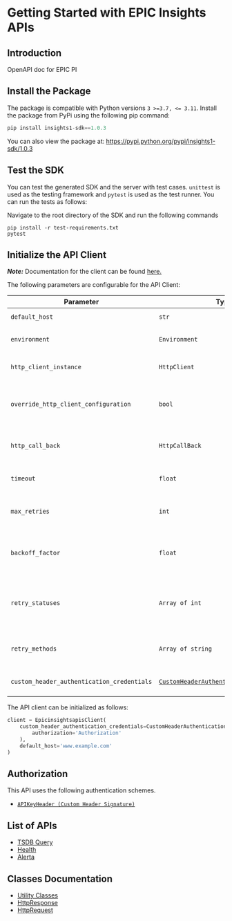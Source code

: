 
# Getting Started with EPIC Insights APIs

## Introduction

OpenAPI doc for EPIC PI

## Install the Package

The package is compatible with Python versions `3 >=3.7, <= 3.11`.
Install the package from PyPi using the following pip command:

```python
pip install insights1-sdk==1.0.3
```

You can also view the package at:
https://pypi.python.org/pypi/insights1-sdk/1.0.3

## Test the SDK

You can test the generated SDK and the server with test cases. `unittest` is used as the testing framework and `pytest` is used as the test runner. You can run the tests as follows:

Navigate to the root directory of the SDK and run the following commands

```
pip install -r test-requirements.txt
pytest
```

## Initialize the API Client

**_Note:_** Documentation for the client can be found [here.](https://www.github.com/vsvinav/insights-python-sdk/tree/1.0.3/doc/client.md)

The following parameters are configurable for the API Client:

| Parameter | Type | Description |
|  --- | --- | --- |
| `default_host` | `str` | *Default*: `'www.example.com'` |
| `environment` | `Environment` | The API environment. <br> **Default: `Environment.PRODUCTION`** |
| `http_client_instance` | `HttpClient` | The Http Client passed from the sdk user for making requests |
| `override_http_client_configuration` | `bool` | The value which determines to override properties of the passed Http Client from the sdk user |
| `http_call_back` | `HttpCallBack` | The callback value that is invoked before and after an HTTP call is made to an endpoint |
| `timeout` | `float` | The value to use for connection timeout. <br> **Default: 60** |
| `max_retries` | `int` | The number of times to retry an endpoint call if it fails. <br> **Default: 0** |
| `backoff_factor` | `float` | A backoff factor to apply between attempts after the second try. <br> **Default: 2** |
| `retry_statuses` | `Array of int` | The http statuses on which retry is to be done. <br> **Default: [408, 413, 429, 500, 502, 503, 504, 521, 522, 524]** |
| `retry_methods` | `Array of string` | The http methods on which retry is to be done. <br> **Default: ['GET', 'PUT']** |
| `custom_header_authentication_credentials` | [`CustomHeaderAuthenticationCredentials`](https://www.github.com/vsvinav/insights-python-sdk/tree/1.0.3/doc/$a/https://www.github.com/vsvinav/insights-python-sdk/tree/1.0.3/custom-header-signature.md) | The credential object for Custom Header Signature |

The API client can be initialized as follows:

```python
client = EpicinsightsapisClient(
    custom_header_authentication_credentials=CustomHeaderAuthenticationCredentials(
        authorization='Authorization'
    ),
    default_host='www.example.com'
)
```

## Authorization

This API uses the following authentication schemes.

* [`APIKeyHeader (Custom Header Signature)`](https://www.github.com/vsvinav/insights-python-sdk/tree/1.0.3/doc/$a/https://www.github.com/vsvinav/insights-python-sdk/tree/1.0.3/custom-header-signature.md)

## List of APIs

* [TSDB Query](https://www.github.com/vsvinav/insights-python-sdk/tree/1.0.3/doc/controllers/tsdb-query.md)
* [Health](https://www.github.com/vsvinav/insights-python-sdk/tree/1.0.3/doc/controllers/health.md)
* [Alerta](https://www.github.com/vsvinav/insights-python-sdk/tree/1.0.3/doc/controllers/alerta.md)

## Classes Documentation

* [Utility Classes](https://www.github.com/vsvinav/insights-python-sdk/tree/1.0.3/doc/utility-classes.md)
* [HttpResponse](https://www.github.com/vsvinav/insights-python-sdk/tree/1.0.3/doc/http-response.md)
* [HttpRequest](https://www.github.com/vsvinav/insights-python-sdk/tree/1.0.3/doc/http-request.md)

